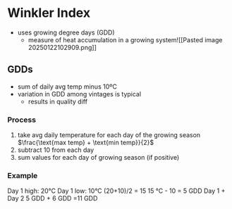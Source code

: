 # Winkler Index
- uses growing degree days (GDD)
	- measure of heat accumulation in a growing system![[Pasted image 20250122102909.png]]
## GDDs
- sum of daily avg temp minus 10ºC
- variation in GDD among vintages is typical
	- results in quality diff
### Process
1. take avg daily temperature for each day of the growing season $\frac{\text{max temp} + \text{min temp}}{2}$
2. subtract 10 from each day
3. sum values for each day of growing season (if positive)
### Example
Day 1 high: 20°C
Day 1 low: 10°C
(20+10)/2 = 15
15 °C - 10 = 5 GDD
Day 1 + Day 2
5 GDD + 6 GDD
=11 GDD